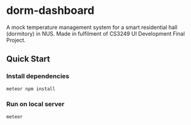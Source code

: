 # dorm-dashboard
A mock temperature management system for a smart residential hall (dormitory) in NUS. Made in fulfilment of CS3249 UI Development Final Project.

## Quick Start

### Install dependencies

```bash
meteor npm install
```

### Run on local server

```bash
meteor
```
